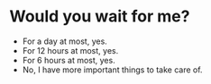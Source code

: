 # Would you wait for me?
- For a day at most, yes.
- For 12 hours at most, yes.
- For 6 hours at most, yes.
- No, I have more important things to take care of.
